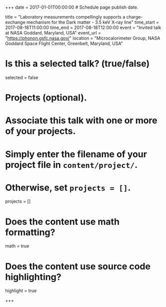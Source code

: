 +++
date = 2017-01-01T00:00:00  # Schedule page publish date.

title = "Laboratory measurements compellingly supports a charge-exchange mechanism for the Dark matter - 3.5 keV X-ray line"
time_start = 2017-08-18T11:00:00
time_end = 2017-08-18T12:00:00
event = "Invited talk at NASA Goddard, Maryland, USA"
event_url = "https://phonon.gsfc.nasa.gov/"
location = "Microcalorimeter Group, NASA Goddard Space Flight Center, Greenbelt, Maryland, USA"

# Is this a selected talk? (true/false)
selected = false

# Projects (optional).
#   Associate this talk with one or more of your projects.
#   Simply enter the filename of your project file in `content/project/`.
#   Otherwise, set `projects = []`.
projects = []

# Does the content use math formatting?
math = true

# Does the content use source code highlighting?
highlight = true

+++